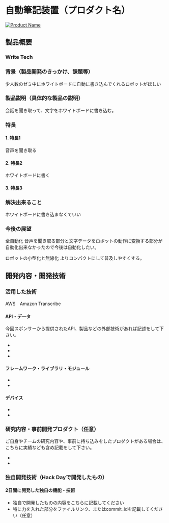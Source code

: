 # 自動筆記装置（プロダクト名）

[![Product Name](image.png)](https://www.youtube.com/watch?v=G5rULR53uMk)

## 製品概要
### Write Tech

### 背景（製品開発のきっかけ、課題等）
少人数のゼミ中にホワイトボードに自動に書き込んでくれるロボットがほしい

### 製品説明（具体的な製品の説明）
会話を聞き取って、文字をホワイトボードに書き込む。

### 特長

#### 1. 特長1
音声を聞き取る
#### 2. 特長2
ホワイトボードに書く
#### 3. 特長3

### 解決出来ること
ホワイトボードに書き込まなくていい

### 今後の展望
全自動化
音声を聞き取る部分と文字データをロボットの動作に変換する部分が自動化出来なかったので今後は自動化したい。

ロボットの小型化と無線化
よりコンパクトにして普及しやすくする。

## 開発内容・開発技術
### 活用した技術
AWS　Amazon Transcribe


#### API・データ
今回スポンサーから提供されたAPI、製品などの外部技術があれば記述をして下さい。

* 
* 
* 

#### フレームワーク・ライブラリ・モジュール
* 
* 

#### デバイス
* 
* 

### 研究内容・事前開発プロダクト（任意）
ご自身やチームの研究内容や、事前に持ち込みをしたプロダクトがある場合は、こちらに実績なども含め記載をして下さい。

* 
* 


### 独自開発技術（Hack Dayで開発したもの）
#### 2日間に開発した独自の機能・技術
* 独自で開発したものの内容をこちらに記載してください
* 特に力を入れた部分をファイルリンク、またはcommit_idを記載してください（任意）
